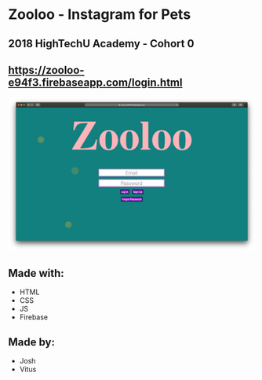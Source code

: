 # Zooloo - Instagram for Pets
## 2018 HighTechU Academy - Cohort 0
## https://zooloo-e94f3.firebaseapp.com/login.html

![Promo of Website](promo.png)

## Made with:

* HTML
* CSS
* JS
* Firebase

## Made by:

* Josh
* Vitus
